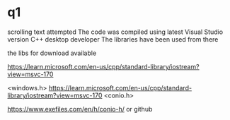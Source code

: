 # q1
scrolling text attempted
The code was compiled using latest Visual Studio version C++ desktop developer
The libraries have been used from there

the libs for download available

<iostream> 

  https://learn.microsoft.com/en-us/cpp/standard-library/iostream?view=msvc-170
  
<windows.h>
  https://learn.microsoft.com/en-us/cpp/standard-library/iostream?view=msvc-170
<conio.h> 
  
  https://www.exefiles.com/en/h/conio-h/ or github
